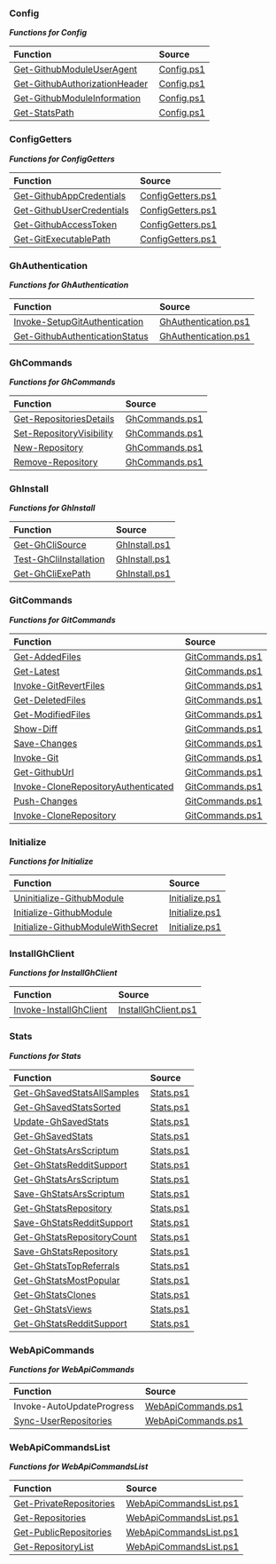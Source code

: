 
### Config

***Functions for Config***

|  **Function**                            |  **Source**                              |
|:-----------------------------------------|:-----------------------------------------|
| [Get-GithubModuleUserAgent](https://github.com/arsscriptum/PowerShell.Module.Github/blob/master/doc/Get-GithubModuleUserAgent.md)               ﻿﻿﻿﻿﻿﻿﻿﻿﻿﻿﻿﻿﻿﻿﻿﻿﻿﻿﻿﻿﻿﻿﻿﻿﻿﻿﻿﻿﻿﻿﻿﻿﻿﻿﻿﻿﻿﻿﻿﻿﻿| [Config.ps1](https://github.com/arsscriptum/PowerShell.Module.Github/blob/master/src/Config.ps1)                |
| [Get-GithubAuthorizationHeader](https://github.com/arsscriptum/PowerShell.Module.Github/blob/master/doc/Get-GithubAuthorizationHeader.md)           ﻿﻿﻿﻿﻿﻿﻿﻿﻿﻿﻿﻿﻿﻿﻿﻿﻿﻿﻿﻿﻿﻿﻿﻿﻿﻿﻿﻿﻿﻿﻿﻿﻿﻿﻿﻿﻿﻿﻿﻿﻿| [Config.ps1](https://github.com/arsscriptum/PowerShell.Module.Github/blob/master/src/Config.ps1)            |
| [Get-GithubModuleInformation](https://github.com/arsscriptum/PowerShell.Module.Github/blob/master/doc/Get-GithubModuleInformation.md)             ﻿﻿﻿﻿﻿﻿﻿﻿﻿﻿﻿﻿﻿﻿﻿﻿﻿﻿﻿﻿﻿﻿﻿﻿﻿﻿﻿﻿﻿﻿﻿﻿﻿﻿﻿﻿﻿﻿﻿﻿﻿| [Config.ps1](https://github.com/arsscriptum/PowerShell.Module.Github/blob/master/src/Config.ps1)              |
| [Get-StatsPath](https://github.com/arsscriptum/PowerShell.Module.Github/blob/master/doc/Get-StatsPath.md)                           ﻿﻿﻿﻿﻿﻿﻿﻿﻿﻿﻿﻿﻿﻿﻿﻿﻿﻿﻿﻿﻿﻿﻿﻿﻿﻿﻿﻿﻿﻿﻿﻿﻿﻿﻿﻿﻿﻿﻿﻿﻿| [Config.ps1](https://github.com/arsscriptum/PowerShell.Module.Github/blob/master/src/Config.ps1)                            |

### ConfigGetters

***Functions for ConfigGetters***

|  **Function**                            |  **Source**                              |
|:-----------------------------------------|:-----------------------------------------|
| [Get-GithubAppCredentials](https://github.com/arsscriptum/PowerShell.Module.Github/blob/master/doc/Get-GithubAppCredentials.md)                ﻿﻿﻿﻿﻿﻿﻿﻿﻿﻿﻿﻿﻿﻿﻿﻿﻿﻿﻿﻿﻿﻿﻿﻿﻿﻿﻿﻿﻿﻿﻿﻿﻿﻿﻿﻿﻿﻿﻿﻿﻿| [ConfigGetters.ps1](https://github.com/arsscriptum/PowerShell.Module.Github/blob/master/src/ConfigGetters.ps1)                 |
| [Get-GithubUserCredentials](https://github.com/arsscriptum/PowerShell.Module.Github/blob/master/doc/Get-GithubUserCredentials.md)               ﻿﻿﻿﻿﻿﻿﻿﻿﻿﻿﻿﻿﻿﻿﻿﻿﻿﻿﻿﻿﻿﻿﻿﻿﻿﻿﻿﻿﻿﻿﻿﻿﻿﻿﻿﻿﻿﻿﻿﻿﻿| [ConfigGetters.ps1](https://github.com/arsscriptum/PowerShell.Module.Github/blob/master/src/ConfigGetters.ps1)                |
| [Get-GithubAccessToken](https://github.com/arsscriptum/PowerShell.Module.Github/blob/master/doc/Get-GithubAccessToken.md)                   ﻿﻿﻿﻿﻿﻿﻿﻿﻿﻿﻿﻿﻿﻿﻿﻿﻿﻿﻿﻿﻿﻿﻿﻿﻿﻿﻿﻿﻿﻿﻿﻿﻿﻿﻿﻿﻿﻿﻿﻿﻿| [ConfigGetters.ps1](https://github.com/arsscriptum/PowerShell.Module.Github/blob/master/src/ConfigGetters.ps1)                    |
| [Get-GitExecutablePath](https://github.com/arsscriptum/PowerShell.Module.Github/blob/master/doc/Get-GitExecutablePath.md)                   ﻿﻿﻿﻿﻿﻿﻿﻿﻿﻿﻿﻿﻿﻿﻿﻿﻿﻿﻿﻿﻿﻿﻿﻿﻿﻿﻿﻿﻿﻿﻿﻿﻿﻿﻿﻿﻿﻿﻿﻿﻿| [ConfigGetters.ps1](https://github.com/arsscriptum/PowerShell.Module.Github/blob/master/src/ConfigGetters.ps1)                    |

### GhAuthentication

***Functions for GhAuthentication***

|  **Function**                            |  **Source**                              |
|:-----------------------------------------|:-----------------------------------------|
| [Invoke-SetupGitAuthentication](https://github.com/arsscriptum/PowerShell.Module.Github/blob/master/doc/Invoke-SetupGitAuthentication.md)           ﻿﻿﻿﻿﻿﻿﻿﻿﻿﻿﻿﻿﻿﻿﻿﻿﻿﻿﻿﻿﻿﻿﻿﻿﻿﻿﻿﻿﻿﻿﻿﻿﻿﻿﻿﻿﻿﻿﻿﻿﻿| [GhAuthentication.ps1](https://github.com/arsscriptum/PowerShell.Module.Github/blob/master/src/GhAuthentication.ps1)            |
| [Get-GithubAuthenticationStatus](https://github.com/arsscriptum/PowerShell.Module.Github/blob/master/doc/Get-GithubAuthenticationStatus.md)          ﻿﻿﻿﻿﻿﻿﻿﻿﻿﻿﻿﻿﻿﻿﻿﻿﻿﻿﻿﻿﻿﻿﻿﻿﻿﻿﻿﻿﻿﻿﻿﻿﻿﻿﻿﻿﻿﻿﻿﻿﻿| [GhAuthentication.ps1](https://github.com/arsscriptum/PowerShell.Module.Github/blob/master/src/GhAuthentication.ps1)           |

### GhCommands

***Functions for GhCommands***

|  **Function**                            |  **Source**                              |
|:-----------------------------------------|:-----------------------------------------|
| [Get-RepositoriesDetails](https://github.com/arsscriptum/PowerShell.Module.Github/blob/master/doc/Get-RepositoriesDetails.md)                 ﻿﻿﻿﻿﻿﻿﻿﻿﻿﻿﻿﻿﻿﻿﻿﻿﻿﻿﻿﻿﻿﻿﻿﻿﻿﻿﻿﻿﻿﻿﻿﻿﻿﻿﻿﻿﻿﻿﻿﻿﻿| [GhCommands.ps1](https://github.com/arsscriptum/PowerShell.Module.Github/blob/master/src/GhCommands.ps1)                  |
| [Set-RepositoryVisibility](https://github.com/arsscriptum/PowerShell.Module.Github/blob/master/doc/Set-RepositoryVisibility.md)                ﻿﻿﻿﻿﻿﻿﻿﻿﻿﻿﻿﻿﻿﻿﻿﻿﻿﻿﻿﻿﻿﻿﻿﻿﻿﻿﻿﻿﻿﻿﻿﻿﻿﻿﻿﻿﻿﻿﻿﻿﻿| [GhCommands.ps1](https://github.com/arsscriptum/PowerShell.Module.Github/blob/master/src/GhCommands.ps1)                 |
| [New-Repository](https://github.com/arsscriptum/PowerShell.Module.Github/blob/master/doc/New-Repository.md)                          ﻿﻿﻿﻿﻿﻿﻿﻿﻿﻿﻿﻿﻿﻿﻿﻿﻿﻿﻿﻿﻿﻿﻿﻿﻿﻿﻿﻿﻿﻿﻿﻿﻿﻿﻿﻿﻿﻿﻿﻿﻿| [GhCommands.ps1](https://github.com/arsscriptum/PowerShell.Module.Github/blob/master/src/GhCommands.ps1)                           |
| [Remove-Repository](https://github.com/arsscriptum/PowerShell.Module.Github/blob/master/doc/Remove-Repository.md)                       ﻿﻿﻿﻿﻿﻿﻿﻿﻿﻿﻿﻿﻿﻿﻿﻿﻿﻿﻿﻿﻿﻿﻿﻿﻿﻿﻿﻿﻿﻿﻿﻿﻿﻿﻿﻿﻿﻿﻿﻿﻿| [GhCommands.ps1](https://github.com/arsscriptum/PowerShell.Module.Github/blob/master/src/GhCommands.ps1)                        |

### GhInstall

***Functions for GhInstall***

|  **Function**                            |  **Source**                              |
|:-----------------------------------------|:-----------------------------------------|
| [Get-GhCliSource](https://github.com/arsscriptum/PowerShell.Module.Github/blob/master/doc/Get-GhCliSource.md)                         ﻿﻿﻿﻿﻿﻿﻿﻿﻿﻿﻿﻿﻿﻿﻿﻿﻿﻿﻿﻿﻿﻿﻿﻿﻿﻿﻿﻿﻿﻿﻿﻿﻿﻿﻿﻿﻿﻿﻿﻿﻿| [GhInstall.ps1](https://github.com/arsscriptum/PowerShell.Module.Github/blob/master/src/GhInstall.ps1)                          |
| [Test-GhCliInstallation](https://github.com/arsscriptum/PowerShell.Module.Github/blob/master/doc/Test-GhCliInstallation.md)                  ﻿﻿﻿﻿﻿﻿﻿﻿﻿﻿﻿﻿﻿﻿﻿﻿﻿﻿﻿﻿﻿﻿﻿﻿﻿﻿﻿﻿﻿﻿﻿﻿﻿﻿﻿﻿﻿﻿﻿﻿﻿| [GhInstall.ps1](https://github.com/arsscriptum/PowerShell.Module.Github/blob/master/src/GhInstall.ps1)                   |
| [Get-GhCliExePath](https://github.com/arsscriptum/PowerShell.Module.Github/blob/master/doc/Get-GhCliExePath.md)                        ﻿﻿﻿﻿﻿﻿﻿﻿﻿﻿﻿﻿﻿﻿﻿﻿﻿﻿﻿﻿﻿﻿﻿﻿﻿﻿﻿﻿﻿﻿﻿﻿﻿﻿﻿﻿﻿﻿﻿﻿﻿| [GhInstall.ps1](https://github.com/arsscriptum/PowerShell.Module.Github/blob/master/src/GhInstall.ps1)                         |

### GitCommands

***Functions for GitCommands***

|  **Function**                            |  **Source**                              |
|:-----------------------------------------|:-----------------------------------------|
| [Get-AddedFiles](https://github.com/arsscriptum/PowerShell.Module.Github/blob/master/doc/Get-AddedFiles.md)                          ﻿﻿﻿﻿﻿﻿﻿﻿﻿﻿﻿﻿﻿﻿﻿﻿﻿﻿﻿﻿﻿﻿﻿﻿﻿﻿﻿﻿﻿﻿﻿﻿﻿﻿﻿﻿﻿﻿﻿﻿﻿| [GitCommands.ps1](https://github.com/arsscriptum/PowerShell.Module.Github/blob/master/src/GitCommands.ps1)                           |
| [Get-Latest](https://github.com/arsscriptum/PowerShell.Module.Github/blob/master/doc/Get-Latest.md)                              ﻿﻿﻿﻿﻿﻿﻿﻿﻿﻿﻿﻿﻿﻿﻿﻿﻿﻿﻿﻿﻿﻿﻿﻿﻿﻿﻿﻿﻿﻿﻿﻿﻿﻿﻿﻿﻿﻿﻿﻿﻿| [GitCommands.ps1](https://github.com/arsscriptum/PowerShell.Module.Github/blob/master/src/GitCommands.ps1)                               |
| [Invoke-GitRevertFiles](https://github.com/arsscriptum/PowerShell.Module.Github/blob/master/doc/Invoke-GitRevertFiles.md)                   ﻿﻿﻿﻿﻿﻿﻿﻿﻿﻿﻿﻿﻿﻿﻿﻿﻿﻿﻿﻿﻿﻿﻿﻿﻿﻿﻿﻿﻿﻿﻿﻿﻿﻿﻿﻿﻿﻿﻿﻿﻿| [GitCommands.ps1](https://github.com/arsscriptum/PowerShell.Module.Github/blob/master/src/GitCommands.ps1)                    |
| [Get-DeletedFiles](https://github.com/arsscriptum/PowerShell.Module.Github/blob/master/doc/Get-DeletedFiles.md)                        ﻿﻿﻿﻿﻿﻿﻿﻿﻿﻿﻿﻿﻿﻿﻿﻿﻿﻿﻿﻿﻿﻿﻿﻿﻿﻿﻿﻿﻿﻿﻿﻿﻿﻿﻿﻿﻿﻿﻿﻿﻿| [GitCommands.ps1](https://github.com/arsscriptum/PowerShell.Module.Github/blob/master/src/GitCommands.ps1)                         |
| [Get-ModifiedFiles](https://github.com/arsscriptum/PowerShell.Module.Github/blob/master/doc/Get-ModifiedFiles.md)                       ﻿﻿﻿﻿﻿﻿﻿﻿﻿﻿﻿﻿﻿﻿﻿﻿﻿﻿﻿﻿﻿﻿﻿﻿﻿﻿﻿﻿﻿﻿﻿﻿﻿﻿﻿﻿﻿﻿﻿﻿﻿| [GitCommands.ps1](https://github.com/arsscriptum/PowerShell.Module.Github/blob/master/src/GitCommands.ps1)                        |
| [Show-Diff](https://github.com/arsscriptum/PowerShell.Module.Github/blob/master/doc/Show-Diff.md)                               ﻿﻿﻿﻿﻿﻿﻿﻿﻿﻿﻿﻿﻿﻿﻿﻿﻿﻿﻿﻿﻿﻿﻿﻿﻿﻿﻿﻿﻿﻿﻿﻿﻿﻿﻿﻿﻿﻿﻿﻿﻿| [GitCommands.ps1](https://github.com/arsscriptum/PowerShell.Module.Github/blob/master/src/GitCommands.ps1)                                |
| [Save-Changes](https://github.com/arsscriptum/PowerShell.Module.Github/blob/master/doc/Save-Changes.md)                            ﻿﻿﻿﻿﻿﻿﻿﻿﻿﻿﻿﻿﻿﻿﻿﻿﻿﻿﻿﻿﻿﻿﻿﻿﻿﻿﻿﻿﻿﻿﻿﻿﻿﻿﻿﻿﻿﻿﻿﻿﻿| [GitCommands.ps1](https://github.com/arsscriptum/PowerShell.Module.Github/blob/master/src/GitCommands.ps1)                             |
| [Invoke-Git](https://github.com/arsscriptum/PowerShell.Module.Github/blob/master/doc/Invoke-Git.md)                              ﻿﻿﻿﻿﻿﻿﻿﻿﻿﻿﻿﻿﻿﻿﻿﻿﻿﻿﻿﻿﻿﻿﻿﻿﻿﻿﻿﻿﻿﻿﻿﻿﻿﻿﻿﻿﻿﻿﻿﻿﻿| [GitCommands.ps1](https://github.com/arsscriptum/PowerShell.Module.Github/blob/master/src/GitCommands.ps1)                               |
| [Get-GithubUrl](https://github.com/arsscriptum/PowerShell.Module.Github/blob/master/doc/Get-GithubUrl.md)                           ﻿﻿﻿﻿﻿﻿﻿﻿﻿﻿﻿﻿﻿﻿﻿﻿﻿﻿﻿﻿﻿﻿﻿﻿﻿﻿﻿﻿﻿﻿﻿﻿﻿﻿﻿﻿﻿﻿﻿﻿﻿| [GitCommands.ps1](https://github.com/arsscriptum/PowerShell.Module.Github/blob/master/src/GitCommands.ps1)                            |
| [Invoke-CloneRepositoryAuthenticated](https://github.com/arsscriptum/PowerShell.Module.Github/blob/master/doc/Invoke-CloneRepositoryAuthenticated.md)     ﻿﻿﻿﻿﻿﻿﻿﻿﻿﻿﻿﻿﻿﻿﻿﻿﻿﻿﻿﻿﻿﻿﻿﻿﻿﻿﻿﻿﻿﻿﻿﻿﻿﻿﻿﻿﻿﻿﻿﻿﻿| [GitCommands.ps1](https://github.com/arsscriptum/PowerShell.Module.Github/blob/master/src/GitCommands.ps1)      |
| [Push-Changes](https://github.com/arsscriptum/PowerShell.Module.Github/blob/master/doc/Push-Changes.md)                            ﻿﻿﻿﻿﻿﻿﻿﻿﻿﻿﻿﻿﻿﻿﻿﻿﻿﻿﻿﻿﻿﻿﻿﻿﻿﻿﻿﻿﻿﻿﻿﻿﻿﻿﻿﻿﻿﻿﻿﻿﻿| [GitCommands.ps1](https://github.com/arsscriptum/PowerShell.Module.Github/blob/master/src/GitCommands.ps1)                             |
| [Invoke-CloneRepository](https://github.com/arsscriptum/PowerShell.Module.Github/blob/master/doc/Invoke-CloneRepository.md)                  ﻿﻿﻿﻿﻿﻿﻿﻿﻿﻿﻿﻿﻿﻿﻿﻿﻿﻿﻿﻿﻿﻿﻿﻿﻿﻿﻿﻿﻿﻿﻿﻿﻿﻿﻿﻿﻿﻿﻿﻿﻿| [GitCommands.ps1](https://github.com/arsscriptum/PowerShell.Module.Github/blob/master/src/GitCommands.ps1)                   |

### Initialize

***Functions for Initialize***

|  **Function**                            |  **Source**                              |
|:-----------------------------------------|:-----------------------------------------|
| [Uninitialize-GithubModule](https://github.com/arsscriptum/PowerShell.Module.Github/blob/master/doc/Uninitialize-GithubModule.md)               ﻿﻿﻿﻿﻿﻿﻿﻿﻿﻿﻿﻿﻿﻿﻿﻿﻿﻿﻿﻿﻿﻿﻿﻿﻿﻿﻿﻿﻿﻿﻿﻿﻿﻿﻿﻿﻿﻿﻿﻿﻿| [Initialize.ps1](https://github.com/arsscriptum/PowerShell.Module.Github/blob/master/src/Initialize.ps1)                |
| [Initialize-GithubModule](https://github.com/arsscriptum/PowerShell.Module.Github/blob/master/doc/Initialize-GithubModule.md)                 ﻿﻿﻿﻿﻿﻿﻿﻿﻿﻿﻿﻿﻿﻿﻿﻿﻿﻿﻿﻿﻿﻿﻿﻿﻿﻿﻿﻿﻿﻿﻿﻿﻿﻿﻿﻿﻿﻿﻿﻿﻿| [Initialize.ps1](https://github.com/arsscriptum/PowerShell.Module.Github/blob/master/src/Initialize.ps1)                  |
| [Initialize-GithubModuleWithSecret](https://github.com/arsscriptum/PowerShell.Module.Github/blob/master/doc/Initialize-GithubModuleWithSecret.md)       ﻿﻿﻿﻿﻿﻿﻿﻿﻿﻿﻿﻿﻿﻿﻿﻿﻿﻿﻿﻿﻿﻿﻿﻿﻿﻿﻿﻿﻿﻿﻿﻿﻿﻿﻿﻿﻿﻿﻿﻿﻿| [Initialize.ps1](https://github.com/arsscriptum/PowerShell.Module.Github/blob/master/src/Initialize.ps1)        |

### InstallGhClient

***Functions for InstallGhClient***

|  **Function**                            |  **Source**                              |
|:-----------------------------------------|:-----------------------------------------|
| [Invoke-InstallGhClient](https://github.com/arsscriptum/PowerShell.Module.Github/blob/master/doc/Invoke-InstallGhClient.md)                  ﻿﻿﻿﻿﻿﻿﻿﻿﻿﻿﻿﻿﻿﻿﻿﻿﻿﻿﻿﻿﻿﻿﻿﻿﻿﻿﻿﻿﻿﻿﻿﻿﻿﻿﻿﻿﻿﻿﻿﻿﻿| [InstallGhClient.ps1](https://github.com/arsscriptum/PowerShell.Module.Github/blob/master/src/InstallGhClient.ps1)                   |

### Stats

***Functions for Stats***

|  **Function**                            |  **Source**                              |
|:-----------------------------------------|:-----------------------------------------|
| [Get-GhSavedStatsAllSamples](https://github.com/arsscriptum/PowerShell.Module.Github/blob/master/doc/Get-GhSavedStatsAllSamples.md)              ﻿﻿﻿﻿﻿﻿﻿﻿﻿﻿﻿﻿﻿﻿﻿﻿﻿﻿﻿﻿﻿﻿﻿﻿﻿﻿﻿﻿﻿﻿﻿﻿﻿﻿﻿﻿﻿﻿﻿﻿﻿| [Stats.ps1](https://github.com/arsscriptum/PowerShell.Module.Github/blob/master/src/Stats.ps1)               |
| [Get-GhSavedStatsSorted](https://github.com/arsscriptum/PowerShell.Module.Github/blob/master/doc/Get-GhSavedStatsSorted.md)                  ﻿﻿﻿﻿﻿﻿﻿﻿﻿﻿﻿﻿﻿﻿﻿﻿﻿﻿﻿﻿﻿﻿﻿﻿﻿﻿﻿﻿﻿﻿﻿﻿﻿﻿﻿﻿﻿﻿﻿﻿﻿| [Stats.ps1](https://github.com/arsscriptum/PowerShell.Module.Github/blob/master/src/Stats.ps1)                   |
| [Update-GhSavedStats](https://github.com/arsscriptum/PowerShell.Module.Github/blob/master/doc/Update-GhSavedStats.md)                     ﻿﻿﻿﻿﻿﻿﻿﻿﻿﻿﻿﻿﻿﻿﻿﻿﻿﻿﻿﻿﻿﻿﻿﻿﻿﻿﻿﻿﻿﻿﻿﻿﻿﻿﻿﻿﻿﻿﻿﻿﻿| [Stats.ps1](https://github.com/arsscriptum/PowerShell.Module.Github/blob/master/src/Stats.ps1)                      |
| [Get-GhSavedStats](https://github.com/arsscriptum/PowerShell.Module.Github/blob/master/doc/Get-GhSavedStats.md)                        ﻿﻿﻿﻿﻿﻿﻿﻿﻿﻿﻿﻿﻿﻿﻿﻿﻿﻿﻿﻿﻿﻿﻿﻿﻿﻿﻿﻿﻿﻿﻿﻿﻿﻿﻿﻿﻿﻿﻿﻿﻿| [Stats.ps1](https://github.com/arsscriptum/PowerShell.Module.Github/blob/master/src/Stats.ps1)                         |
| [Get-GhStatsArsScriptum](https://github.com/arsscriptum/PowerShell.Module.Github/blob/master/doc/Get-GhStatsArsScriptum.md)                  ﻿﻿﻿﻿﻿﻿﻿﻿﻿﻿﻿﻿﻿﻿﻿﻿﻿﻿﻿﻿﻿﻿﻿﻿﻿﻿﻿﻿﻿﻿﻿﻿﻿﻿﻿﻿﻿﻿﻿﻿﻿| [Stats.ps1](https://github.com/arsscriptum/PowerShell.Module.Github/blob/master/src/Stats.ps1)                   |
| [Get-GhStatsRedditSupport](https://github.com/arsscriptum/PowerShell.Module.Github/blob/master/doc/Get-GhStatsRedditSupport.md)                ﻿﻿﻿﻿﻿﻿﻿﻿﻿﻿﻿﻿﻿﻿﻿﻿﻿﻿﻿﻿﻿﻿﻿﻿﻿﻿﻿﻿﻿﻿﻿﻿﻿﻿﻿﻿﻿﻿﻿﻿﻿| [Stats.ps1](https://github.com/arsscriptum/PowerShell.Module.Github/blob/master/src/Stats.ps1)                 |
| [Get-GhStatsArsScriptum](https://github.com/arsscriptum/PowerShell.Module.Github/blob/master/doc/Get-GhStatsArsScriptum.md)                  ﻿﻿﻿﻿﻿﻿﻿﻿﻿﻿﻿﻿﻿﻿﻿﻿﻿﻿﻿﻿﻿﻿﻿﻿﻿﻿﻿﻿﻿﻿﻿﻿﻿﻿﻿﻿﻿﻿﻿﻿﻿| [Stats.ps1](https://github.com/arsscriptum/PowerShell.Module.Github/blob/master/src/Stats.ps1)                   |
| [Save-GhStatsArsScriptum](https://github.com/arsscriptum/PowerShell.Module.Github/blob/master/doc/Save-GhStatsArsScriptum.md)                 ﻿﻿﻿﻿﻿﻿﻿﻿﻿﻿﻿﻿﻿﻿﻿﻿﻿﻿﻿﻿﻿﻿﻿﻿﻿﻿﻿﻿﻿﻿﻿﻿﻿﻿﻿﻿﻿﻿﻿﻿﻿| [Stats.ps1](https://github.com/arsscriptum/PowerShell.Module.Github/blob/master/src/Stats.ps1)                  |
| [Get-GhStatsRepository](https://github.com/arsscriptum/PowerShell.Module.Github/blob/master/doc/Get-GhStatsRepository.md)                   ﻿﻿﻿﻿﻿﻿﻿﻿﻿﻿﻿﻿﻿﻿﻿﻿﻿﻿﻿﻿﻿﻿﻿﻿﻿﻿﻿﻿﻿﻿﻿﻿﻿﻿﻿﻿﻿﻿﻿﻿﻿| [Stats.ps1](https://github.com/arsscriptum/PowerShell.Module.Github/blob/master/src/Stats.ps1)                    |
| [Save-GhStatsRedditSupport](https://github.com/arsscriptum/PowerShell.Module.Github/blob/master/doc/Save-GhStatsRedditSupport.md)               ﻿﻿﻿﻿﻿﻿﻿﻿﻿﻿﻿﻿﻿﻿﻿﻿﻿﻿﻿﻿﻿﻿﻿﻿﻿﻿﻿﻿﻿﻿﻿﻿﻿﻿﻿﻿﻿﻿﻿﻿﻿| [Stats.ps1](https://github.com/arsscriptum/PowerShell.Module.Github/blob/master/src/Stats.ps1)                |
| [Get-GhStatsRepositoryCount](https://github.com/arsscriptum/PowerShell.Module.Github/blob/master/doc/Get-GhStatsRepositoryCount.md)              ﻿﻿﻿﻿﻿﻿﻿﻿﻿﻿﻿﻿﻿﻿﻿﻿﻿﻿﻿﻿﻿﻿﻿﻿﻿﻿﻿﻿﻿﻿﻿﻿﻿﻿﻿﻿﻿﻿﻿﻿﻿| [Stats.ps1](https://github.com/arsscriptum/PowerShell.Module.Github/blob/master/src/Stats.ps1)               |
| [Save-GhStatsRepository](https://github.com/arsscriptum/PowerShell.Module.Github/blob/master/doc/Save-GhStatsRepository.md)                  ﻿﻿﻿﻿﻿﻿﻿﻿﻿﻿﻿﻿﻿﻿﻿﻿﻿﻿﻿﻿﻿﻿﻿﻿﻿﻿﻿﻿﻿﻿﻿﻿﻿﻿﻿﻿﻿﻿﻿﻿﻿| [Stats.ps1](https://github.com/arsscriptum/PowerShell.Module.Github/blob/master/src/Stats.ps1)                   |
| [Get-GhStatsTopReferrals](https://github.com/arsscriptum/PowerShell.Module.Github/blob/master/doc/Get-GhStatsTopReferrals.md)                 ﻿﻿﻿﻿﻿﻿﻿﻿﻿﻿﻿﻿﻿﻿﻿﻿﻿﻿﻿﻿﻿﻿﻿﻿﻿﻿﻿﻿﻿﻿﻿﻿﻿﻿﻿﻿﻿﻿﻿﻿﻿| [Stats.ps1](https://github.com/arsscriptum/PowerShell.Module.Github/blob/master/src/Stats.ps1)                  |
| [Get-GhStatsMostPopular](https://github.com/arsscriptum/PowerShell.Module.Github/blob/master/doc/Get-GhStatsMostPopular.md)                  ﻿﻿﻿﻿﻿﻿﻿﻿﻿﻿﻿﻿﻿﻿﻿﻿﻿﻿﻿﻿﻿﻿﻿﻿﻿﻿﻿﻿﻿﻿﻿﻿﻿﻿﻿﻿﻿﻿﻿﻿﻿| [Stats.ps1](https://github.com/arsscriptum/PowerShell.Module.Github/blob/master/src/Stats.ps1)                   |
| [Get-GhStatsClones](https://github.com/arsscriptum/PowerShell.Module.Github/blob/master/doc/Get-GhStatsClones.md)                       ﻿﻿﻿﻿﻿﻿﻿﻿﻿﻿﻿﻿﻿﻿﻿﻿﻿﻿﻿﻿﻿﻿﻿﻿﻿﻿﻿﻿﻿﻿﻿﻿﻿﻿﻿﻿﻿﻿﻿﻿﻿| [Stats.ps1](https://github.com/arsscriptum/PowerShell.Module.Github/blob/master/src/Stats.ps1)                        |
| [Get-GhStatsViews](https://github.com/arsscriptum/PowerShell.Module.Github/blob/master/doc/Get-GhStatsViews.md)                        ﻿﻿﻿﻿﻿﻿﻿﻿﻿﻿﻿﻿﻿﻿﻿﻿﻿﻿﻿﻿﻿﻿﻿﻿﻿﻿﻿﻿﻿﻿﻿﻿﻿﻿﻿﻿﻿﻿﻿﻿﻿| [Stats.ps1](https://github.com/arsscriptum/PowerShell.Module.Github/blob/master/src/Stats.ps1)                         |
| [Get-GhStatsRedditSupport](https://github.com/arsscriptum/PowerShell.Module.Github/blob/master/doc/Get-GhStatsRedditSupport.md)                ﻿﻿﻿﻿﻿﻿﻿﻿﻿﻿﻿﻿﻿﻿﻿﻿﻿﻿﻿﻿﻿﻿﻿﻿﻿﻿﻿﻿﻿﻿﻿﻿﻿﻿﻿﻿﻿﻿﻿﻿﻿| [Stats.ps1](https://github.com/arsscriptum/PowerShell.Module.Github/blob/master/src/Stats.ps1)                 |

### WebApiCommands

***Functions for WebApiCommands***

|  **Function**                            |  **Source**                              |
|:-----------------------------------------|:-----------------------------------------|
| Invoke-AutoUpdateProgress               ﻿﻿﻿﻿﻿﻿﻿﻿﻿﻿﻿﻿﻿﻿﻿﻿﻿﻿﻿﻿﻿﻿﻿﻿﻿﻿﻿﻿﻿﻿﻿﻿﻿﻿﻿﻿﻿﻿﻿﻿﻿| [WebApiCommands.ps1](https://github.com/arsscriptum/PowerShell.Module.Github/blob/master/src/WebApiCommands.ps1)                |
| [Sync-UserRepositories](https://github.com/arsscriptum/PowerShell.Module.Github/blob/master/doc/Sync-UserRepositories.md)                   ﻿﻿﻿﻿﻿﻿﻿﻿﻿﻿﻿﻿﻿﻿﻿﻿﻿﻿﻿﻿﻿﻿﻿﻿﻿﻿﻿﻿﻿﻿﻿﻿﻿﻿﻿﻿﻿﻿﻿﻿﻿| [WebApiCommands.ps1](https://github.com/arsscriptum/PowerShell.Module.Github/blob/master/src/WebApiCommands.ps1)                    |

### WebApiCommandsList

***Functions for WebApiCommandsList***

|  **Function**                            |  **Source**                              |
|:-----------------------------------------|:-----------------------------------------|
| [Get-PrivateRepositories](https://github.com/arsscriptum/PowerShell.Module.Github/blob/master/doc/Get-PrivateRepositories.md)                 ﻿﻿﻿﻿﻿﻿﻿﻿﻿﻿﻿﻿﻿﻿﻿﻿﻿﻿﻿﻿﻿﻿﻿﻿﻿﻿﻿﻿﻿﻿﻿﻿﻿﻿﻿﻿﻿﻿﻿﻿﻿| [WebApiCommandsList.ps1](https://github.com/arsscriptum/PowerShell.Module.Github/blob/master/src/WebApiCommandsList.ps1)                  |
| [Get-Repositories](https://github.com/arsscriptum/PowerShell.Module.Github/blob/master/doc/Get-Repositories.md)                        ﻿﻿﻿﻿﻿﻿﻿﻿﻿﻿﻿﻿﻿﻿﻿﻿﻿﻿﻿﻿﻿﻿﻿﻿﻿﻿﻿﻿﻿﻿﻿﻿﻿﻿﻿﻿﻿﻿﻿﻿﻿| [WebApiCommandsList.ps1](https://github.com/arsscriptum/PowerShell.Module.Github/blob/master/src/WebApiCommandsList.ps1)                         |
| [Get-PublicRepositories](https://github.com/arsscriptum/PowerShell.Module.Github/blob/master/doc/Get-PublicRepositories.md)                  ﻿﻿﻿﻿﻿﻿﻿﻿﻿﻿﻿﻿﻿﻿﻿﻿﻿﻿﻿﻿﻿﻿﻿﻿﻿﻿﻿﻿﻿﻿﻿﻿﻿﻿﻿﻿﻿﻿﻿﻿﻿| [WebApiCommandsList.ps1](https://github.com/arsscriptum/PowerShell.Module.Github/blob/master/src/WebApiCommandsList.ps1)                   |
| [Get-RepositoryList](https://github.com/arsscriptum/PowerShell.Module.Github/blob/master/doc/Get-RepositoryList.md)                      ﻿﻿﻿﻿﻿﻿﻿﻿﻿﻿﻿﻿﻿﻿﻿﻿﻿﻿﻿﻿﻿﻿﻿﻿﻿﻿﻿﻿﻿﻿﻿﻿﻿﻿﻿﻿﻿﻿﻿﻿﻿| [WebApiCommandsList.ps1](https://github.com/arsscriptum/PowerShell.Module.Github/blob/master/src/WebApiCommandsList.ps1)                       |
